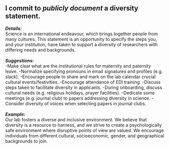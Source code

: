 ## I commit to _publicly document_ a diversity statement.

_**Details:**_<br/> 
Science is an international endeavour, which brings together people from many cultures. This statement is an opportunity to specify the steps you, and your institution, have taken to support a diversity of researchers with differing needs and backgrounds.
<br/>
<br/>
_**Suggestions:**_<br/>
-Make clear what are the institutional rules for maternity and paternity leave.
-Normalize specifying pronouns in email signatures and profiles (e.g. slack).
-Encourage people to share and mark on the lab calendar crucial cultural events/festivities.
-Encourage attendance of EDI training.
-Discuss steps taken to facilitate diversity in applicants.
-During onboarding, discuss cultural needs (e.g. religious holidays, prayer facilities).
-Dedicate some meetings (e.g. journal club) to papers addressing diversity in science.
-Consider diversity of voices when selecting papers in journal clubs.
<br/>
<br/>
_**Example:**_<br/> Our lab fosters a diverse and inclusive environment. We believe that diversity is a resource to harness, and we strive to create a psychologically safe environment where disruptive points of view are valued. We encourage individuals from different cultural, socioeconomic, gender, and geographical backgrounds to join.
